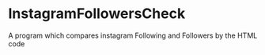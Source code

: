 # InstagramFollowersCheck
A program which compares instagram Following and Followers by the HTML code 
